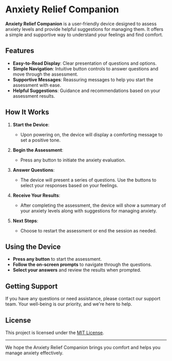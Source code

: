 # Anxiety Relief Companion

**Anxiety Relief Companion** is a user-friendly device designed to assess anxiety levels and provide helpful suggestions for managing them. It offers a simple and supportive way to understand your feelings and find comfort.

## Features
- **Easy-to-Read Display**: Clear presentation of questions and options.
- **Simple Navigation**: Intuitive button controls to answer questions and move through the assessment.
- **Supportive Messages**: Reassuring messages to help you start the assessment with ease.
- **Helpful Suggestions**: Guidance and recommendations based on your assessment results.

## How It Works
1. **Start the Device**: 
   - Upon powering on, the device will display a comforting message to set a positive tone.

2. **Begin the Assessment**: 
   - Press any button to initiate the anxiety evaluation.

3. **Answer Questions**: 
   - The device will present a series of questions. Use the buttons to select your responses based on your feelings.

4. **Receive Your Results**: 
   - After completing the assessment, the device will show a summary of your anxiety levels along with suggestions for managing anxiety.

5. **Next Steps**: 
   - Choose to restart the assessment or end the session as needed.

## Using the Device
- **Press any button** to start the assessment.
- **Follow the on-screen prompts** to navigate through the questions.
- **Select your answers** and review the results when prompted.

## Getting Support
If you have any questions or need assistance, please contact our support team. Your well-being is our priority, and we're here to help.

## License
This project is licensed under the [MIT License](https://opensource.org/licenses/MIT).

---

We hope the Anxiety Relief Companion brings you comfort and helps you manage anxiety effectively.
